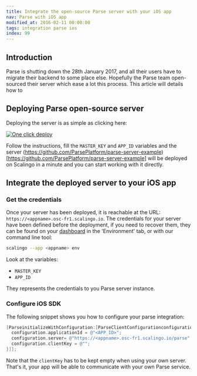 ```yaml
---
title: Integrate the open-source Parse server with your iOS app
nav: Parse with iOS app
modified_at: 2016-02-11 00:00:00
tags: integration parse ios
index: 99
---
```


## Introduction

Parse is shutting down the 28th January 2017, and all their users have to
migrate their backend to some place else. Hopefully the Parse team open-sourced
their server which ease a lot this process. This article will details how to

## Deploying Parse open-source server

Deploying the server is as simple as clicking here:

[![One click
deploy](https://cdn.scalingo.com/deploy/button.svg)](https://my.scalingo.com/deploy?source=https://github.com/ParsePlatform/parse-server-example)

Follow the instructions, fill the `MASTER_KEY` and `APP_ID` variables and the server
(https://github.com/ParsePlatform/parse-server-example)[https://github.com/ParsePlatform/parse-server-example]
will be deployed on Scalingo in a minute and you can start working with it directly.

## Integrate the deployed server to your iOS app

### Get the credentials

Once your server has been deployed, it is reachable at the URL:
`https://<appname>.osc-fr1.scalingo.io`. The credentials for your server have been
defined before the deployment, if you need to recover them, they can be found
on your [dashboard](https://my.scalingo.com) in the 'Environment' tab, or with
our command line tool:

```bash
scalingo --app <appname> env
```

Look at the variables:

- `MASTER_KEY`
- `APP_ID`

They represents the credentials to you Parse server instance.

### Configure iOS SDK

The following snippet shows you how to configure your parse integration:

```objective-c
[ParseinitializeWithConfiguration:[ParseClientConfigurationconfigurationWithBlock:^(id<ParseMutableClientConfiguration> _Nonnull configuration) {
  configuration.applicationId = @"<APP_ID>";
  configuration.server= @"https://<appname>.osc-fr1.scalingo.io/parse";
  configuration.clientKey = @"";
}]];
```

Note that the `clientKey` has to be kept empty when using your own server. That's
it, your app will be able to communicate with your own Parse service.
